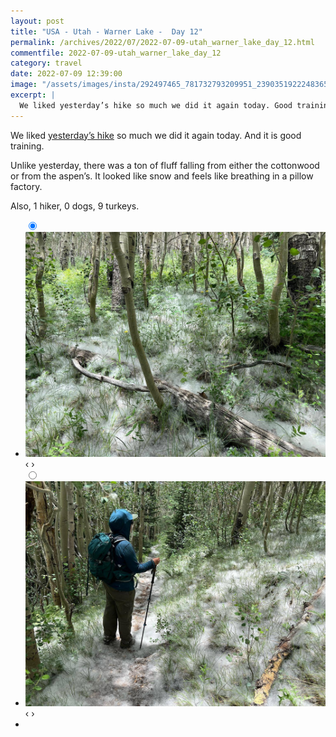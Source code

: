 ```yaml
---
layout: post
title: "USA - Utah - Warner Lake -  Day 12"
permalink: /archives/2022/07/2022-07-09-utah_warner_lake_day_12.html
commentfile: 2022-07-09-utah_warner_lake_day_12
category: travel
date: 2022-07-09 12:39:00
image: "/assets/images/insta/292497465_781732793209951_2390351922248365895_n_17978033083571389.jpg"
excerpt: |
  We liked yesterday’s hike so much we did it again today. Good training. But check out all the fluff from the aspen’s seeds!  Looked like snow, feels like breathing in a pillow factory. Also, 1 hiker, 0 dogs, 9 turkeys.
---
```


We liked [yesterday’s hike](https://www.alltrails.com/en-gb/trail/us/utah/gold-knob-trail) so much we did it again today. And it is good training.

Unlike yesterday, there was a ton of fluff falling from either the cottonwood or from the aspen’s. It looked like snow and feels like breathing in a pillow factory.

Also, 1 hiker, 0 dogs, 9 turkeys.

<ul class="slides">
    <input type="radio" name="radio-btn" id="img-1" checked="checked" />
    <li class="slide-container">
        <div class="slide">
          <a href="/assets/images/insta/292437744_331738035833409_5210293135718749728_n_17954353450898634.jpg"><img src="/assets/images/insta/292437744_331738035833409_5210293135718749728_n_17954353450898634.jpg" /></a>
        </div>
    <div class="nav">
      <label for="img-2" class="prev">&#x2039;</label>
      <label for="img-2" class="next">&#x203a;</label>
    </div>
    </li>    
    <input type="radio" name="radio-btn" id="img-2" />
    <li class="slide-container">
        <div class="slide">
          <a href="/assets/images/insta/292497465_781732793209951_2390351922248365895_n_17978033083571389.jpg"><img src="/assets/images/insta/292497465_781732793209951_2390351922248365895_n_17978033083571389.jpg" /></a>
        </div>
    <div class="nav">
      <label for="img-1" class="prev">&#x2039;</label>
      <label for="img-1" class="next">&#x203a;</label>
    </div>
    </li>
<li class="nav-dots">
      <label for="img-1" class="nav-dot" id="img-dot-1"></label>
      <label for="img-2" class="nav-dot" id="img-dot-2"></label>
</li>
</ul>
